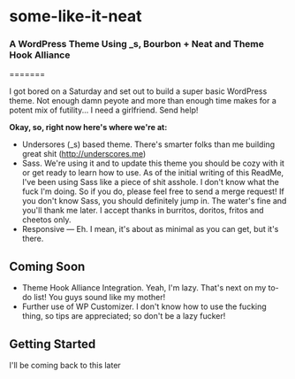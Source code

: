 # some-like-it-neat


### A WordPress Theme Using _s, Bourbon + Neat and Theme Hook Alliance
=======

I got bored on a Saturday and set out to build a super basic WordPress theme. Not enough damn peyote and more than enough time makes for a potent mix of futility... I need a girlfriend. Send help!

**Okay, so, right now here's where we're at:**

* Undersores (_s) based theme. There's smarter folks than me building great shit (http://underscores.me)
* Sass. We're using it and to update this theme you should be cozy with it or get ready to learn how to use. As of the initial writing of this ReadMe, I've been using Sass like a piece of shit asshole. I don't know what the fuck I'm doing. So if you do, please feel free to send a merge request! If you don't know Sass, you should definitely jump in. The water's fine and you'll thank me later. I accept thanks in burritos, doritos, fritos and cheetos only.
* Responsive — Eh. I mean, it's about as minimal as you can get, but it's there.



Coming Soon
---------------

* Theme Hook Alliance Integration. Yeah, I'm lazy. That's next on my to-do list! You guys sound like my mother! 
* Further use of WP Customizer. I don't know how to use the fucking thing, so tips are appreciated; so don't be a lazy fucker!

Getting Started
---------------

I'll be coming back to this later

